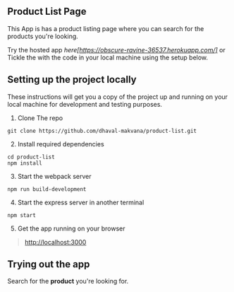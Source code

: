 ## Product List Page

This App is has a product listing page where you can search for the products you're looking.

Try the hosted app *here[https://obscure-ravine-36537.herokuapp.com/]* or Tickle the with the code in your local machine using the setup below.


## Setting up the project locally

These instructions will get you a copy of the project up and running on your local machine for development and testing purposes.

1. Clone The repo

```
git clone https://github.com/dhaval-makvana/product-list.git
```

2. Install required dependencies

```
cd product-list
npm install
```

3. Start the webpack server

```
npm run build-development
```

4. Start the express server in another terminal

```
npm start
```

5. Get the app running on your browser

> [http://localhost:3000](http://localhost:3000/)

## Trying out the app
Search for the **product** you're looking for.

